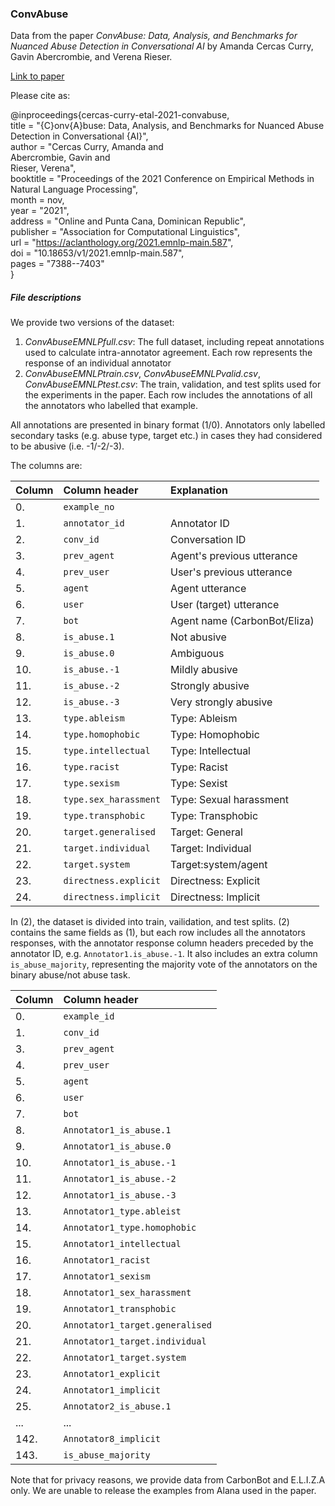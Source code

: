 ### ConvAbuse

Data from the paper *ConvAbuse: Data, Analysis, and Benchmarks for Nuanced Abuse Detection in Conversational AI*
by Amanda Cercas Curry, Gavin Abercrombie, and Verena Rieser.

[Link to paper](https://aclanthology.org/2021.emnlp-main.587/)

Please cite as:

@inproceedings{cercas-curry-etal-2021-convabuse,  
    title = "{C}onv{A}buse: Data, Analysis, and Benchmarks for Nuanced Abuse Detection in Conversational {AI}",  
    author = "Cercas Curry, Amanda  and  
      Abercrombie, Gavin  and  
      Rieser, Verena",  
    booktitle = "Proceedings of the 2021 Conference on Empirical Methods in Natural Language Processing",  
    month = nov,  
    year = "2021",  
    address = "Online and Punta Cana, Dominican Republic",  
    publisher = "Association for Computational Linguistics",  
    url = "https://aclanthology.org/2021.emnlp-main.587",  
    doi = "10.18653/v1/2021.emnlp-main.587",  
    pages = "7388--7403"  
}

##### File descriptions

We provide two versions of the dataset: 

1. *ConvAbuseEMNLPfull.csv*: The full dataset, including repeat annotations used to calculate intra-annotator agreement. Each row represents the response of an individual annotator
2. *ConvAbuseEMNLPtrain.csv*, *ConvAbuseEMNLPvalid.csv*, *ConvAbuseEMNLPtest.csv*: The train, validation, and test splits used for the experiments in the paper. Each row includes the annotations of all the annotators who labelled that example.

All annotations are presented in binary format (1/0).
Annotators only labelled secondary tasks (e.g. abuse type, target etc.) in cases they had considered to be abusive (i.e. -1/-2/-3). 

The columns are:

| Column | Column header         | Explanation                  |
| :----- | :-------------------- | :--------------------------- |
| 0.     | `example_no`          |                              |
| 1.     | `annotator_id`        | Annotator ID                 |
| 2.     | `conv_id`             | Conversation ID              |   
| 3.     | `prev_agent`          | Agent's previous utterance   |
| 4.     | `prev_user`           | User's previous utterance    |
| 5.     | `agent`               | Agent utterance              |
| 6.     | `user`                | User (target) utterance      |          
| 7.     | `bot`                 | Agent name (CarbonBot/Eliza) |
| 8.     | `is_abuse.1`          | Not abusive                  |
| 9.     | `is_abuse.0`          | Ambiguous                    |
| 10.    | `is_abuse.-1`         | Mildly abusive               |
| 11.    | `is_abuse.-2`         | Strongly abusive             |
| 12.    | `is_abuse.-3`         | Very strongly abusive        |
| 13.    | `type.ableism`        | Type: Ableism                |
| 14.    | `type.homophobic`     | Type: Homophobic             |
| 15.    | `type.intellectual`   | Type: Intellectual           | 
| 16.    | `type.racist`         | Type: Racist                 |
| 17.    | `type.sexism`         | Type: Sexist                 |
| 18.    | `type.sex_harassment` | Type: Sexual harassment      |
| 19.    | `type.transphobic`    | Type: Transphobic            |
| 20.    | `target.generalised`  | Target: General              |
| 21.    | `target.individual`   | Target: Individual           |
| 22.    | `target.system`       | Target:system/agent          |
| 23.    | `directness.explicit` | Directness: Explicit         |
| 24.    | `directness.implicit` | Directness: Implicit         |        


In (2), the dataset is divided into train, vailidation, and test splits. 
(2) contains the same fields as (1), but each row includes all the annotators responses, with the annotator response column headers preceded by the annotator ID, e.g. `Annotator1.is_abuse.-1`.
It also includes an extra column `is_abuse_majority`, representing the majority vote of the annotators on the binary abuse/not abuse task.

| Column | Column header                   |
| :----- | :------------------------------ |
| 0.     | `example_id`                    |
| 1.     | `conv_id`                       |  
| 3.     | `prev_agent`                    |
| 4.     | `prev_user`                     |
| 5.     | `agent`                         |
| 6.     | `user`                          |        
| 7.     | `bot`                           |
| 8.     | `Annotator1_is_abuse.1`         |
| 9.     | `Annotator1_is_abuse.0`         |
| 10.    | `Annotator1_is_abuse.-1`        |
| 11.    | `Annotator1_is_abuse.-2`        |
| 12.    | `Annotator1_is_abuse.-3`        |
| 13.    | `Annotator1_type.ableist`       |
| 14.    | `Annotator1_type.homophobic`    |
| 15.    | `Annotator1_intellectual`       |
| 16.    | `Annotator1_racist`             |
| 17.    | `Annotator1_sexism`             |
| 18.    | `Annotator1_sex_harassment`     | 
| 19.    | `Annotator1_transphobic`        |
| 20.    | `Annotator1_target.generalised` |
| 21.    | `Annotator1_target.individual`  |
| 22.    | `Annotator1_target.system`      |
| 23.    | `Annotator1_explicit`           |
| 24.    | `Annotator1_implicit`           |
| 25.    | `Annotator2_is_abuse.1`         |
| ...    | ...                             |
| 142.   | `Annotator8_implicit`           |
| 143.   | `is_abuse_majority`             |


Note that for privacy reasons, we provide data from CarbonBot and E.L.I.Z.A only. We are unable to release the examples from Alana used in the paper.
